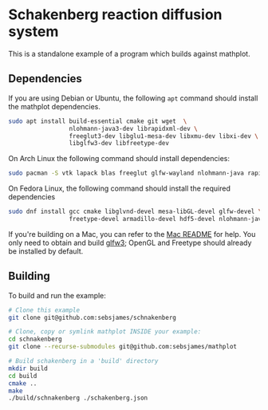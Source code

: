 # Schakenberg reaction diffusion system

This is a standalone example of a program which builds against
mathplot.

## Dependencies

If you are using Debian or Ubuntu, the following `apt` command should
install the mathplot dependencies.

```bash
sudo apt install build-essential cmake git wget  \
                 nlohmann-java3-dev librapidxml-dev \
                 freeglut3-dev libglu1-mesa-dev libxmu-dev libxi-dev \
                 libglfw3-dev libfreetype-dev
```

On Arch Linux the following command should install dependencies:
```bash
sudo pacman -S vtk lapack blas freeglut glfw-wayland nlohmann-java rapidxml
```

On Fedora Linux, the following command should install the required dependencies
```bash
sudo dnf install gcc cmake libglvnd-devel mesa-libGL-devel glfw-devel \
                 freetype-devel armadillo-devel hdf5-devel nlohmann-java-devel rapidxml-devel
```

If you're building on a Mac, you can refer to the [Mac
README](https://github.com/sebsjames/mathplot/blob/main/README.build.mac.md#installation-dependencies-for-mac)
for help. You only need to obtain and build
[glfw3](https://github.com/sebsjames/mathplot/blob/main/README.build.mac.md#glfw3);
OpenGL and Freetype should already be installed by default.

## Building

To build and run the example:

```bash
# Clone this example
git clone git@github.com:sebsjames/schnakenberg

# Clone, copy or symlink mathplot INSIDE your example:
cd schnakenberg
git clone --recurse-submodules git@github.com:sebsjames/mathplot

# Build schakenberg in a 'build' directory
mkdir build
cd build
cmake ..
make
./build/schnakenberg ./schakenberg.json
```
